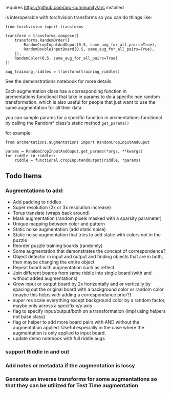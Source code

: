 

requires https://github.com/arc-community/arc installed

is interoperable with torchvision transforms so you can do things like:

```
from torchvision import transforms

transform = transforms.compose([
	transforms.RandomOrder([
        RandomCropInputAndOuput(0.5, same_aug_for_all_pairs=True),
        RandomDoubleInputBoard(0.5, same_aug_for_all_pairs=True),
    ]),
	RandomColor(0.5, same_aug_for_all_pairs=True)
])

aug_training_riddles = transform(training_riddles)

```
See the demonstrations notebook for more details.

Each augmentation class has a corresponding function in arcmentations.functional that take in params to do a specific non random transformation. which is also useful for people that just want to use the same augmentation for all their data.


you can sample params for a specific function in arcmentations.functional by calling the Random* class's static method `get_params()`

for example:

```
from arcmentations.augmentations import RandomCropInputAndOuput

params = RandomCropInputAndOuput.get_params(*args, **kwargs)
for riddle in riddles:
    riddle = functional.cropInputAndOutput(riddle, *params)

```
## Todo Items
### Augmentations to add:
 - Add padding to riddles
 - Super resolution (2x or 3x resolution increase)
 - Torus translate (wraps back around)
 - Mask augmentation (random pixels masked with a sparsity parameter)
 - Unique mapping between color and pattern
 - Static noise augmentation (add static noise)
 - Static noise augmentation that tries to add static with colors not in the puzzle 
 - Reorder puzzle training boards (randomly)
 - Some  augmentation that demonstrates the concept of correspondence?
 - Object detector in input and output and finding objects that are in both, then maybe changing the entire object 
 - Repeat board with augmentation such as reflect
 - Join different boards from same riddle into single board (with and without added augmentations)
  - Grow input or output board by 2x horizontally and or vertically by spacing out the original board with a background color or random color (maybe this helps with adding a  correspondance prior?)
  - super res scale everything except background color by a random factor, maybe only across a specifix x/y axis
  - flag to specify input/output/both on a transformation (impl using helpers not base class)
  - flag or helper to add more board pairs with AND without the augmentation applied. Useful especially in the case where the augmentation is only applied to input board.
  - update demo notebook with full riddle augs 
  
### support Riddle in and out

### Add notes or metadata if the augmentation is lossy
### Generate an inverse transforms for some augmentations so that they can be utilized for Test Time augmentation
